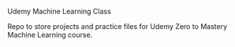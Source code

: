 Udemy Machine Learning Class

Repo to store projects and practice files for Udemy Zero to Mastery Machine Learning course.